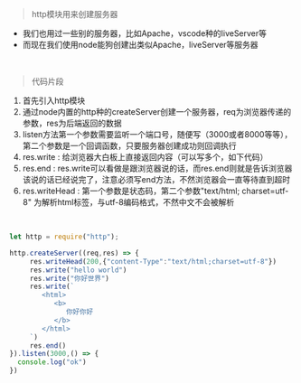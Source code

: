 >http模块用来创建服务器
- 我们也用过一些别的服务器，比如Apache，vscode种的liveServer等
- 而现在我们使用node能狗创建出类似Apache，liveServer等服务器

<br/>

>代码片段
  1. 首先引入http模块
  2. 通过node内置的http种的createServer创建一个服务器，req为浏览器传递的参数，res为后端返回的数据
  3. listen方法第一个参数需要监听一个端口号，随便写（3000或者8000等等），第二个参数是一个回调函数，只要服务器创建成功则回调执行
  4. res.write : 给浏览器大白板上直接返回内容（可以写多个，如下代码）
  5. res.end : res.write可以看做是跟浏览器说的话，而res.end则就是告诉浏览器该说的话已经说完了，注意必须写end方法，不然浏览器会一直等待直到超时 
  6. res.writeHead : 第一个参数是状态码，第二个参数"text/html;
charset=utf-8" 为解析html标签，与utf-8编码格式，不然中文不会被解析

<br/>

```javascript
let http = require("http");

http.createServer((req,res) => {
     res.writeHead(200,{"content-Type":"text/html;charset=utf-8"})
     res.write("hello world")
     res.write("你好世界")
     res.write(`
        <html>
           <b>
              你好你好
           </b>
        </html>
     `)
     res.end()
}).listen(3000,() => {
  console.log("ok")
})
```